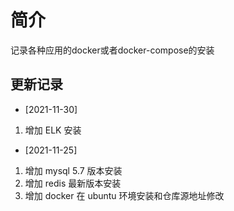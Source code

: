 # 简介
记录各种应用的docker或者docker-compose的安装

## 更新记录
- [2021-11-30]
1. 增加 ELK 安装

- [2021-11-25]
1. 增加 mysql 5.7 版本安装
2. 增加 redis 最新版本安装
3. 增加 docker 在 ubuntu 环境安装和仓库源地址修改